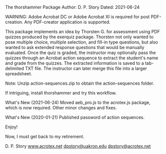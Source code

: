 The thorshammer Package
Author: D. P. Story
Dated: 2021-06-24

WARNING: Adobe Acrobat DC or Adobe Acrobat XI is required for 
post PDF-creation. Any PDF-creator application is supported. 

This package implements an idea by Thorsten G. for assessment 
using PDF quizzes produced by the exerquiz package. Thorsten not 
only wanted to pose multiple choice, multiple selection, and 
fill-in type questions, but also wanted to ask extended response 
questions that would be manually evaluated. Once the quiz is 
graded, the instructor may optionally pass the quizzes through 
an Acrobat action sequence to extract the student's name and 
grade from the quizzes. The extracted information is saved to a 
tab-delimited TXT file. The instructor can later merge this file 
into a larger spreadsheet. 

Note: Unzip action-sequences.zip to obtain the action-sequences folder.

If intriguing, install thorshammer and try this workflow.

What's New (2021-06-24) Moved aeb_pro.js to the acrotex.js package, which is
  now required. Other minor changes and fixes.

What's New (2020-01-21) Published password of action sequences.


Enjoy!

Now, I must get back to my retirement.


D. P. Story
www.acrotex.net
dpstory@uakron.edu
dpstory@acrotex.net


